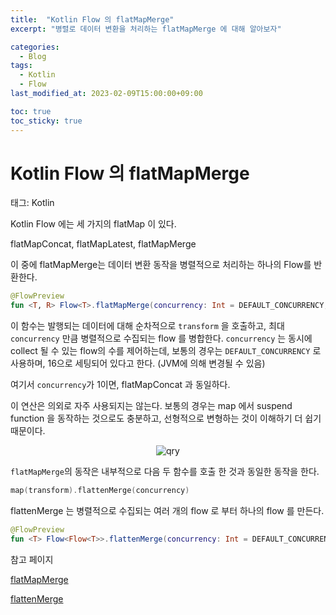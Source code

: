 ```yaml
---
title:  "Kotlin Flow 의 flatMapMerge"
excerpt: "병렬로 데이터 변환을 처리하는 flatMapMerge 에 대해 알아보자"

categories:
  - Blog
tags:
  - Kotlin
  - Flow
last_modified_at: 2023-02-09T15:00:00+09:00

toc: true
toc_sticky: true
---
```


# Kotlin Flow 의 flatMapMerge

태그: Kotlin

Kotlin Flow 에는 세 가지의 flatMap 이 있다.

flatMapConcat, flatMapLatest, flatMapMerge

이 중에 flatMapMerge는 데이터 변환 동작을 병렬적으로 처리하는 하나의 Flow를 반환한다. 

```kotlin
@FlowPreview
fun <T, R> Flow<T>.flatMapMerge(concurrency: Int = DEFAULT_CONCURRENCY, transform: suspend (T) -> Flow<R>): Flow<R>
```

이 함수는 발행되는 데이터에 대해 순차적으로 `transform` 을 호출하고, 최대 `concurrency` 만큼 병렬적으로 수집되는 flow 를 병합한다. `concurrency` 는 동시에 collect 될 수 있는 flow의 수를 제어하는데, 보통의 경우는 `DEFAULT_CONCURRENCY` 로 사용하며, 16으로 세팅되어 있다고 한다. (JVM에 의해 변경될 수 있음)

여기서 `concurrency`가 1이면, flatMapConcat 과 동일하다.

이 연산은 의외로 자주 사용되지는 않는다. 보통의 경우는 map 에서 suspend function 을 동작하는 것으로도 충분하고, 선형적으로 변형하는 것이 이해하기 더 쉽기 때문이다.

<p  align="center">
<img src="{{ site.url }}{{ site.baseurl }}/assets/img/2023-02-09-flatMapMerge.png" alt="qry" >
</p>


`flatMapMerge`의 동작은 내부적으로 다음 두 함수를 호출 한 것과 동일한 동작을 한다.

```kotlin
map(transform).flattenMerge(concurrency)
```

flattenMerge 는 병렬적으로 수집되는 여러 개의 flow 로 부터 하나의 flow 를 만든다.

```kotlin
@FlowPreview
fun <T> Flow<Flow<T>>.flattenMerge(concurrency: Int = DEFAULT_CONCURRENCY): Flow<T>
```

참고 페이지

[flatMapMerge](https://kotlinlang.org/api/kotlinx.coroutines/kotlinx-coroutines-core/kotlinx.coroutines.flow/flat-map-merge.html)

[flattenMerge](https://kotlinlang.org/api/kotlinx.coroutines/kotlinx-coroutines-core/kotlinx.coroutines.flow/flatten-merge.html)